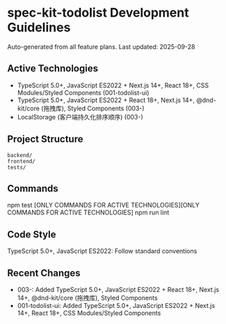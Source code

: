 # spec-kit-todolist Development Guidelines

Auto-generated from all feature plans. Last updated: 2025-09-28

## Active Technologies
- TypeScript 5.0+, JavaScript ES2022 + Next.js 14+, React 18+, CSS Modules/Styled Components (001-todolist-ui)
- TypeScript 5.0+, JavaScript ES2022 + React 18+, Next.js 14+, @dnd-kit/core (拖拽库), Styled Components (003-)
- LocalStorage (客户端持久化排序顺序) (003-)

## Project Structure
```
backend/
frontend/
tests/
```

## Commands
npm test [ONLY COMMANDS FOR ACTIVE TECHNOLOGIES][ONLY COMMANDS FOR ACTIVE TECHNOLOGIES] npm run lint

## Code Style
TypeScript 5.0+, JavaScript ES2022: Follow standard conventions

## Recent Changes
- 003-: Added TypeScript 5.0+, JavaScript ES2022 + React 18+, Next.js 14+, @dnd-kit/core (拖拽库), Styled Components
- 001-todolist-ui: Added TypeScript 5.0+, JavaScript ES2022 + Next.js 14+, React 18+, CSS Modules/Styled Components

<!-- MANUAL ADDITIONS START -->
<!-- MANUAL ADDITIONS END -->
